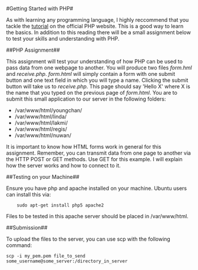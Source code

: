 #Getting Started with PHP#

As with learning any programming language, I highly reccommend that you tackle
the [tutorial](http://php.net/manual/en/tutorial.php) on the official PHP website. This is a good way to learn the basics. In addition to this reading there will be a small assignment below to test your skills and understanding with PHP.

##PHP Assignment##

This assignment will test your understanding of how PHP can be used to pass data from one webpage to another. You will produce two files *form.hml* and *receive.php*. *form.html* will simply contain a form with one submit button and one text field in which you will type a name. Clicking the submit button will take us to *receive.php*. This page should say 'Hello X' where X is the name that you typed on the previous page of *form.html*. You are to submit this small application to our server in the following folders:

- /var/www/html/youngchan/
- /var/www/html/linda/
- /var/www/html/lakmi/
- /var/www/html/regis/
- /var/www/html/nuwan/

It is important to know how HTML forms work in general for this assignment. Remember, you can transmit data from one page to another via the HTTP POST or GET methods. Use GET for this example. I will explain how the server works and how to connect to it.

##Testing on your Machine##

Ensure you have php and apache installed on your machine. Ubuntu users can install this via:

        sudo apt-get install php5 apache2
        
Files to be tested in this apache server should be placed in /var/www/html.

##Submission##

To upload the files to the server, you can use scp with the following command:

    scp -i my_pem.pem file_to_send some_username@some_server:/directory_in_server

